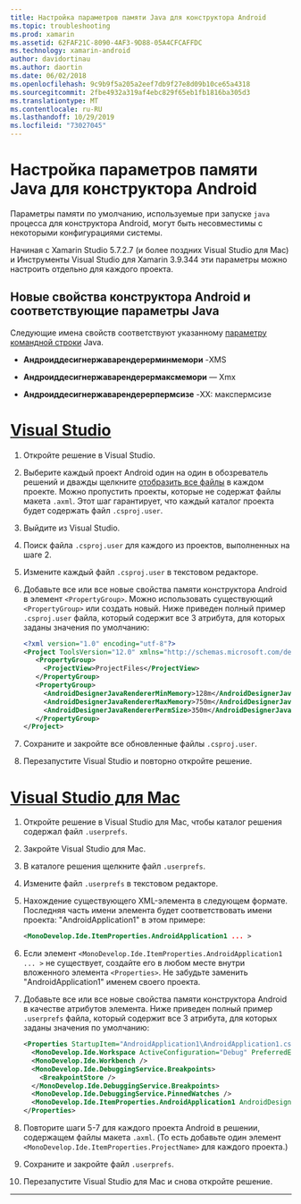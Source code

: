 ```yaml
---
title: Настройка параметров памяти Java для конструктора Android
ms.topic: troubleshooting
ms.prod: xamarin
ms.assetid: 62FAF21C-8090-4AF3-9D88-05A4CFCAFFDC
ms.technology: xamarin-android
author: davidortinau
ms.author: daortin
ms.date: 06/02/2018
ms.openlocfilehash: 9c9b9f5a205a2eef7db9f27e8d09b10ce65a4318
ms.sourcegitcommit: 2fbe4932a319af4ebc829f65eb1fb1816ba305d3
ms.translationtype: MT
ms.contentlocale: ru-RU
ms.lasthandoff: 10/29/2019
ms.locfileid: "73027045"
---
```

# <a name="adjusting-java-memory-parameters-for-the-android-designer"></a>Настройка параметров памяти Java для конструктора Android

Параметры памяти по умолчанию, используемые при запуске `java` процесса для конструктора Android, могут быть несовместимы с некоторыми конфигурациями системы.

Начиная с Xamarin Studio 5.7.2.7 (и более поздних Visual Studio для Mac) и Инструменты Visual Studio для Xamarin 3.9.344 эти параметры можно настроить отдельно для каждого проекта.

## <a name="new-android-designer-properties-and-corresponding-java-options"></a>Новые свойства конструктора Android и соответствующие параметры Java

Следующие имена свойств соответствуют указанному [параметру командной строки](https://docs.oracle.com/javase/7/docs/technotes/tools/windows/java.html) Java.

- **Андроиддесигнержаварендерерминмемори** -XMS

- **Андроиддесигнержаварендерермаксмемори** — Xmx

- **Андроиддесигнержаварендерерпермсизе** -XX: макспермсизе

# <a name="visual-studiotabwindows"></a>[Visual Studio](#tab/windows)

1. Откройте решение в Visual Studio.

2. Выберите каждый проект Android один на один в обозреватель решений и дважды щелкните [отобразить все файлы](https://docs.microsoft.com/previous-versions/visualstudio/visual-studio-2008/4afxey9h(v=vs.90)) в каждом проекте. Можно пропустить проекты, которые не содержат файлы макета `.axml`. Этот шаг гарантирует, что каждый каталог проекта будет содержать файл `.csproj.user`.

3. Выйдите из Visual Studio.

4. Поиск файла `.csproj.user` для каждого из проектов, выполненных на шаге 2.

5. Измените каждый файл `.csproj.user` в текстовом редакторе.

6. Добавьте все или все новые свойства памяти конструктора Android в элемент `<PropertyGroup>`. Можно использовать существующий `<PropertyGroup>` или создать новый. Ниже приведен полный пример `.csproj.user` файла, который содержит все 3 атрибута, для которых заданы значения по умолчанию:

    ```xml
    <?xml version="1.0" encoding="utf-8"?>
    <Project ToolsVersion="12.0" xmlns="http://schemas.microsoft.com/developer/msbuild/2003">
       <PropertyGroup>
         <ProjectView>ProjectFiles</ProjectView>
       </PropertyGroup>
       <PropertyGroup>
         <AndroidDesignerJavaRendererMinMemory>128m</AndroidDesignerJavaRendererMinMemory>
         <AndroidDesignerJavaRendererMaxMemory>750m</AndroidDesignerJavaRendererMaxMemory>
         <AndroidDesignerJavaRendererPermSize>350m</AndroidDesignerJavaRendererPermSize>
       </PropertyGroup>
    </Project>
    ```

7. Сохраните и закройте все обновленные файлы `.csproj.user`.

8. Перезапустите Visual Studio и повторно откройте решение.

# <a name="visual-studio-for-mactabmacos"></a>[Visual Studio для Mac](#tab/macos)

1. Откройте решение в Visual Studio для Mac, чтобы каталог решения содержал файл `.userprefs`.

2. Закройте Visual Studio для Mac.

3. В каталоге решения щелкните файл `.userprefs`.

4. Измените файл `.userprefs` в текстовом редакторе.

5. Нахождение существующего XML-элемента в следующем формате. Последняя часть имени элемента будет соответствовать имени проекта: "AndroidApplication1" в этом примере:

    ```xml
    <MonoDevelop.Ide.ItemProperties.AndroidApplication1 ... >
    ```

6. Если элемент `<MonoDevelop.Ide.ItemProperties.AndroidApplication1 ... >` не существует, создайте его в любом месте внутри вложенного элемента `<Properties>`. Не забудьте заменить "AndroidApplication1" именем своего проекта.

7. Добавьте все или все новые свойства памяти конструктора Android в качестве атрибутов элемента. Ниже приведен полный пример `.userprefs` файла, который содержит все 3 атрибута, для которых заданы значения по умолчанию:

    ```xml
    <Properties StartupItem="AndroidApplication1\AndroidApplication1.csproj">
      <MonoDevelop.Ide.Workspace ActiveConfiguration="Debug" PreferredExecutionTarget="Android.SelectDevice" />
      <MonoDevelop.Ide.Workbench />
      <MonoDevelop.Ide.DebuggingService.Breakpoints>
        <BreakpointStore />
      </MonoDevelop.Ide.DebuggingService.Breakpoints>
      <MonoDevelop.Ide.DebuggingService.PinnedWatches />
      <MonoDevelop.Ide.ItemProperties.AndroidApplication1 AndroidDesignerJavaRendererMinMemory="128m" AndroidDesignerJavaRendererMaxMemory="750m" AndroidDesignerJavaRendererPermSize="350m" />
    </Properties>
    ```

8. Повторите шаги 5-7 для каждого проекта Android в решении, содержащем файлы макета `.axml`. (То есть добавьте один элемент `<MonoDevelop.Ide.ItemProperties.ProjectName>` для каждого проекта.)

9. Сохраните и закройте файл `.userprefs`.

10. Перезапустите Visual Studio для Mac и снова откройте решение.

-----
